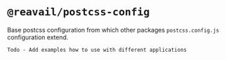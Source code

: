 # `@reavail/postcss-config`

Base postcss configuration from which other packages `postcss.config.js` configuration extend.

`Todo - Add examples how to use with different applications`

